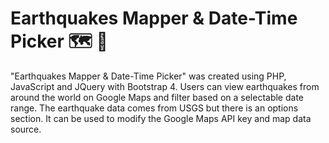 # Earthquakes Mapper & Date-Time Picker :world_map: :date:
"Earthquakes Mapper &amp; Date-Time Picker" was created using PHP, JavaScript and JQuery with Bootstrap 4. Users can view earthquakes from around the world on Google Maps and filter based on a selectable date range. The earthquake data comes from USGS but there is an options section. It can be used to modify the Google Maps API key and map data source.
